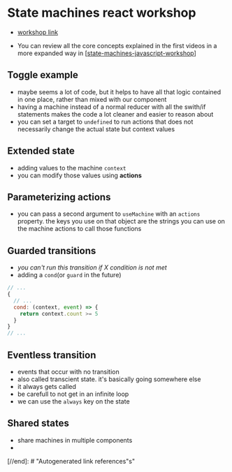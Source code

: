 # State machines react workshop

- [workshop link](https://frontendmasters.com/courses/xstate-react/)

- You can review all the core concepts explained in the first videos in a more expanded way in [[state-machines-javascript-workshop]]

## Toggle example

- maybe seems a lot of code, but it helps to have all that logic contained in one place, rather than mixed with our component
- having a machine instead of a normal reducer with all the swith/if statements makes the code a lot cleaner and easier to reason about
- you can set a target to `undefined` to run actions that does not necessarily change the actual state but context values

## Extended state

- adding values to the machine `context`
- you can modify those values using **actions**

## Parameterizing actions

- you can pass a second argument to `useMachine` with an `actions` property. the keys you use on that object are the strings you can use on the machine actions to call those functions

## Guarded transitions

- _you can't run this transition if X condition is not met_
- adding a `cond`(or `guard` in the future)

```js
// ...
{
  // ...
  cond: (context, event) => {
    return context.count >= 5
  }
}
// ...
```

## Eventless transition

- events that occur with no transition
- also called transcient state. it's basically going somewhere else
- it always gets called
- be carefull to not get in an infinite loop
- we can use the `always` key on the state

## Shared states

- share machines in multiple components
-

[//begin]: # "Autogenerated link references for markdown compatibility"
[state-machines-javascript-workshop]: state-machines-javascript-workshop "State Machines workshop"
[//end]: # "Autogenerated link references"s"
